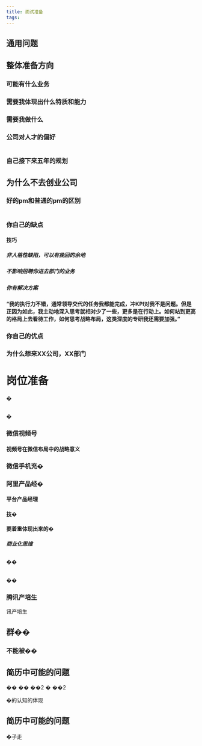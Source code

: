 ```yaml
---
title: 面试准备
tags:
---
```

## 通用问题
## 整体准备方向
### 可能有什么业务
### 需要我体现出什么特质和能力
### 需要我做什么
### 公司对人才的偏好
#
### 自己接下来五年的规划
#### 
## 为什么不去创业公司
### 好的pm和普通的pm的区别
#
### 你自己的缺点
#### 技巧
##### 非人格性缺陷，可以有挽回的余地
##### 不影响招聘你进去部门的业务
##### 你有解决方案
#### “我的执行力不错，通常领导交代的任务我都能完成，冲KPI对我不是问题。但是正因为如此，我主动地深入思考就相对少了一些，更多是在行动上。如何站到更高的格局上去看待工作，如何思考战略布局，这类深度的专研我还需要加强。”
### 你自己的优点
### 为什么想来XX公司，XX部门
# 岗位准备
�
## 
�

### 微信视频号
#### 视频号在微信布局中的战略意义
### 微信手机充�
### 阿里产品经�
#### 平台产品经理
#### 技�
#### 要着重体现出来的�
##### 商业化思维
##### 
## 
 
��
#### 
## 
 
��
### 腾讯产培生
讯产培生
## 群��
### 不能被��
## 简历中可能的问题
�� 
��
��2
�
��2
 
�的认知的体现
## 简历中可能的问题
�子走
##